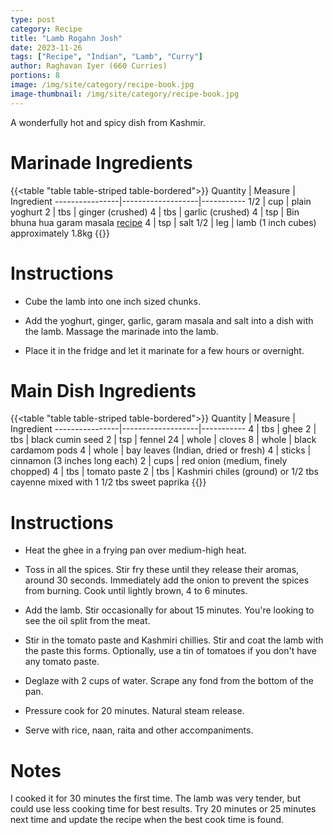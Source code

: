 ```yaml
---
type: post
category: Recipe
title: "Lamb Rogahn Josh"
date: 2023-11-26
tags: ["Recipe", "Indian", "Lamb", "Curry"]
author: Raghavan Iyer (660 Curries)
portions: 8
image: /img/site/category/recipe-book.jpg
image-thumbnail: /img/site/category/recipe-book.jpg
---
```


A wonderfully hot and spicy dish from Kashmir.
<!--more-->

# Marinade Ingredients

{{<table "table table-striped table-bordered">}}
Quantity        | Measure           | Ingredient
----------------|-------------------|-----------
1/2             | cup               | plain yoghurt
2               | tbs               | ginger (crushed)
4               | tbs               | garlic (crushed)
4               | tsp               | Bin bhuna hua garam masala [recipe](/recipe/indian/garama-masala/bin-bhuna-hua-garam-masala/)
4               | tsp               | salt
1/2             | leg               | lamb (1 inch cubes) approximately 1.8kg
{{</table>}}

# Instructions

* Cube the lamb into one inch sized chunks.

* Add the yoghurt, ginger, garlic, garam masala and salt into a dish with the lamb. Massage the marinade into the lamb.

* Place it in the fridge and let it marinate for a few hours or overnight.

# Main Dish Ingredients

{{<table "table table-striped table-bordered">}}
Quantity        | Measure           | Ingredient
----------------|-------------------|-----------
4               | tbs               | ghee
2               | tbs               | black cumin seed
2               | tsp               | fennel
24              | whole             | cloves
8               | whole             | black cardamom pods
4               | whole             | bay leaves (Indian, dried or fresh)
4               | sticks            | cinnamon (3 inches long each)
2               | cups              | red onion (medium, finely chopped)
4               | tbs               | tomato paste
2               | tbs               | Kashmiri chiles (ground) or 1/2 tbs cayenne mixed with 1 1/2 tbs sweet paprika
{{</table>}}

# Instructions

* Heat the ghee in a frying pan over medium-high heat.

* Toss in all the spices. Stir fry these until they release their aromas, around 30 seconds. Immediately add the onion to prevent the spices from burning. Cook until lightly brown, 4 to 6 minutes.

* Add the lamb. Stir occasionally for about 15 minutes. You're looking to see the oil split from the meat.

* Stir in the tomato paste and Kashmiri chillies. Stir and coat the lamb with the paste this forms. Optionally, use a tin of tomatoes if you don't have any tomato paste.

* Deglaze with 2 cups of water. Scrape any fond from the bottom of the pan.

* Pressure cook for 20 minutes. Natural steam release.

* Serve with rice, naan, raita and other accompaniments.

# Notes

I cooked it for 30 minutes the first time. The lamb was very tender, but could use less cooking time for best results. Try 20 minutes or 25 minutes next time and update the recipe when the best cook time is found.

